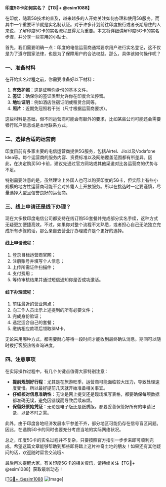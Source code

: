 **印度5G卡如何实名？【TG💪+ @esim1088】**

在印度，随着5G技术的普及，越来越多的人开始关注如何办理和使用5G服务。而其中一个重要环节就是实名制认证。对于许多计划前往印度旅行或者长期居住的人来说，了解印度5G卡的实名流程显得尤为重要。本文将详细讲解印度5G卡的实名步骤，并分享一些实用的小贴士。

首先，我们需要明确一点：印度的电信运营商通常要求用户进行实名登记，这不仅是为了遵守国家法律，也是为了保障用户的合法权益。那么，具体该如何操作呢？

### 一、准备材料

在开始实名过程之前，你需要准备好以下材料：

1. **有效护照**：这是证明你身份的基本文件。
2. **签证**：确保你的签证类型允许你在印度合法停留。
3. **地址证明**：例如酒店住宿证明或租赁合同等。
4. **照片**：近期免冠照若干张（尺寸根据运营商要求）。

这些材料是基础，但不同运营商可能会有额外的要求，比如某些公司可能还会需要银行账户信息或是本地联系方式。

### 二、选择合适的运营商

印度目前有多家主要的电信运营商提供5G服务，包括Airtel、Jio以及Vodafone Idea等。每个运营商的服务内容、资费标准以及网络覆盖范围都有所差异。因此，在决定购买5G卡前，建议先通过官方网站或其他渠道对比各运营商的优势与不足。

特别需要注意的是，虽然理论上外国人也可以购买印度的5G卡，但实际上有些小规模的地方性运营商可能不会对外籍人士开放服务。所以在挑选时一定要谨慎，尽量选择大型且信誉良好的运营商。

### 三、线上申请还是线下办理？

现在大多数印度电信公司都支持在线订购5G套餐并完成部分实名手续，这种方式无疑更加便捷高效。不过，如果你对整个流程不太熟悉，或者担心自己无法独立完成所有步骤的话，那么亲自去营业厅办理或许是个更好的选择。

#### 线上申请流程：
1. 登录目标运营商官网；
2. 注册账号并填写个人信息；
3. 上传所需证件扫描件；
4. 支付费用；
5. 等待审核结果并通过短信通知你是否成功激活。

#### 线下办理流程：
1. 前往最近的营业网点；
2. 向工作人员出示上述提到的所有必要文件；
3. 完成身份验证；
4. 选定适合自己的套餐；
5. 缴纳相应款项后领取SIM卡。

无论采用哪种方式，都需要耐心等待一段时间才能收到最终确认消息。期间可以随时拨打客服热线查询进度。

### 四、注意事项

在实际操作过程中，有几个关键点值得大家特别注意：

- **提前规划好行程**：尤其是在旅游旺季，运营商可能面临较大压力，导致处理速度变慢。所以最好提前几天就开始准备相关事宜。
- **仔细核对信息准确性**：无论是网上提交还是现场填写表格，都要确保每项数据都准确无误，避免因错误而导致后续麻烦。
- **保留好原始凭证**：无论是电子版还是纸质版，都要妥善保管好所有的申请记录，以备不时之需。

此外，由于印度各地经济发展水平参差不齐，部分地区可能仍存在信号盲区问题。因此，在选购5G卡的同时也要充分考虑当地的实际网络状况。

总之，印度5G卡的实名过程并不复杂，只要按照官方指引一步步来即可顺利完成。希望这篇文章能够帮助到那些即将踏上这片神奇土地的朋友！如果还有其他疑问的话，欢迎随时留言交流哦~

最后再次提醒大家，有关印度5G卡的相关资讯，请持续关注【TG💪+ @esim1088】获取最新动态！

[[TG💪+ @esim1088](https://t.me/s/esim1088) ![Image](https://i.postimg.cc/4NQfJmqS/Snipaste-2025-05-13-00-14-12.png)]